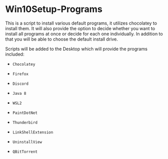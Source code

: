 # Win10Setup-Programs
This is a script to install various default programs, it utilizes chocolatey to install them.
It will also provide the option to decide whether you want to install all programs at once or decide for each one individually.
In addition to that you will be able to choose the default install drive.

Scripts will be added to the Desktop which will provide the 
programs included:
- 	  Chocolatey  
-     Firefox  
-     Discord  
-     Java 8
-	  WSL2  
-	  PaintDotNet  
-	  Thunderbird  
-	  LinkShellExtension  
-	  UninstallView  
-	  QBitTorrent 